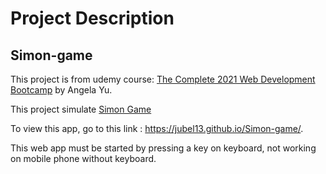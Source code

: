 # Project Description

## Simon-game

This project is from udemy course: <a href="https://www.udemy.com/course/the-complete-web-development-bootcamp/" target="_blank">The Complete 2021 Web Development Bootcamp</a> by Angela Yu.

This project simulate <a href="https://en.wikipedia.org/wiki/Simon_(game)" target="_blank">Simon Game</a>

To view this app, go to this link : https://jubel13.github.io/Simon-game/.

This web app must be started by pressing a key on keyboard, not working on mobile phone without keyboard.
